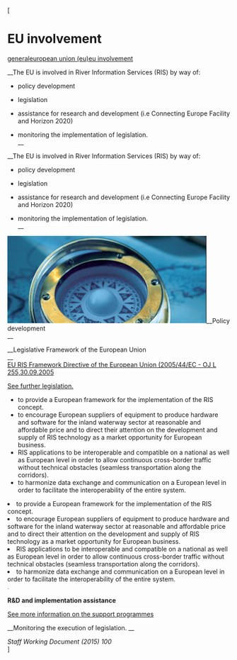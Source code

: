 [

# EU involvement

<a href="/general" style="text-transform:lowercase;">General</a><a href="/general/european_union__eu_" style="text-transform:lowercase;">European Union (EU)</a><a href="/general/european_union__eu_/eu_involvement" style="text-transform:lowercase;">EU involvement</a>  
  


__The EU is involved in River Information Services (RIS) by way of:  

- policy development  

- legislation  

- assistance for research and development (i.e Connecting Europe Facility and Horizon 2020)  

- monitoring the implementation of legislation.  
__

__The EU is involved in River Information Services (RIS) by way of:  

- policy development  

- legislation  

- assistance for research and development (i.e Connecting Europe Facility and Horizon 2020)  

- monitoring the implementation of legislation.  
__  
  
  
  
  
![](docs/Image/330/thumb_450x-_kompas.png)__Policy development  
__  
  
  
  
  
  
  
  
  
__Legislative Framework of the European Union  
__  
[EU RIS Framework Directive of the European Union (2005/44/EC - OJ L 255,30.09.2005](http://eur-lex.europa.eu/smartapi/cgi/sga_doc?smartapi!celexplus!prod!DocNumber&amp;lg=en&amp;type_doc=Directive&amp;an_doc=2005&amp;nu_doc=44)  
  
[See further legislation.](/library/legislation)  
  


*   to provide a European framework for the implementation of the RIS concept.
*   to encourage European suppliers of equipment to produce hardware and software for the inland waterway sector at reasonable and affordable price and to direct their attention on the development and supply of RIS technology as a market opportunity for European business.
*   RIS applications to be interoperable and compatible on a national as well as European level in order to allow continuous cross-border traffic without technical obstacles (seamless transportation along the corridors).
*   to harmonize data exchange and communication on a European level in order to facilitate the interoperability of the entire system.

<li>to provide a European framework for the implementation of the RIS concept.</li><li>to encourage European suppliers of equipment to produce hardware and software for the inland waterway sector at reasonable and affordable price and to direct their attention on the development and supply of RIS technology as a market opportunity for European business.</li><li>RIS applications to be interoperable and compatible on a national as well as European level in order to allow continuous cross-border traffic without technical obstacles (seamless transportation along the corridors).</li><li>to harmonize data exchange and communication on a European level in order to facilitate the interoperability of the entire system.</li><span style="font-size: 10px;">.&nbsp;</span>  


<br type="_moz"/>

  
__R&amp;D and implementation assistance__  
  
[See more information on the support programmes](/background/european_union__eu_/eu_support_programmes)  
  
__Monitoring the execution of legislation. __  
  
  
_Staff Working Document (2015) 100_  
]